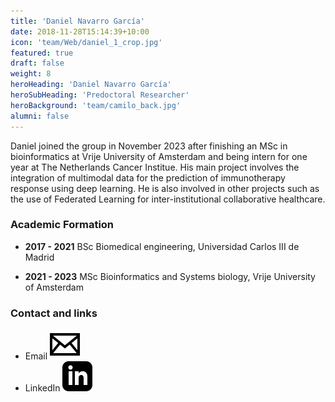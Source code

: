 ```yaml
---
title: 'Daniel Navarro García'
date: 2018-11-28T15:14:39+10:00
icon: 'team/Web/daniel_1_crop.jpg'
featured: true
draft: false
weight: 8
heroHeading: 'Daniel Navarro García'
heroSubHeading: 'Predoctoral Researcher'
heroBackground: 'team/camilo_back.jpg'
alumni: false
---
```


Daniel joined the group in November 2023 after finishing an MSc in bioinformatics at Vrije University of Amsterdam and being intern for one year at The Netherlands Cancer Institue. His main project involves the integration of multimodal data for the prediction of immunotherapy response using deep learning. He is also involved in other projects such as the use of Federated Learning for inter-institutional collaborative healthcare. 

### Academic Formation

- **2017 - 2021** BSc Biomedical engineering, Universidad Carlos III de Madrid

- **2021 - 2023** MSc Bioinformatics and Systems biology, Vrije University of Amsterdam


### Contact and links
- Email [![profile](/social/mail.svg)](mailto:danielnavarro@vhio.net)
- LinkedIn [![profile](/social/linkedin.svg)](http://linkedin.com/in/daniel-navarro-garc%C3%ADa)
